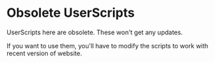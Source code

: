 # Obsolete UserScripts
UserScripts here are obsolete. These won't get any updates.

If you want to use them, you'll have to modify the scripts to work with recent version of website.
